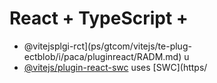 # React + TypeScript + 

- @vitejsplgi-rct](ps/gtcom/vitejs/te-plug-ectblob/i/paca/pluginreact/RADM.md) u 
- [@vitejs/plugin-react-swc](https://github.com/vitejs/vite-plugin-react-swc) uses [SWC](https/

